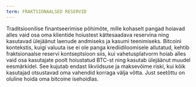 ```yaml
---
term: FRAKTSIONAALSED RESERVID
---
```


Traditsioonilise finantseerimise põhimõte, mille kohaselt pangad hoiavad alles vaid osa oma klientide hoiustest kättesaadava reservina ning kasutavad ülejäänut laenude andmiseks ja kasumi teenimiseks. Bitcoini kontekstis, kuigi valuuta ise ei ole panga krediidiloomisele allutatud, kehtib fraktsionaalse reservi kontseptsioon siis, kui vahetusplatvorm hoiab alles vaid osa kasutajate poolt hoiustatud BTC-st ning kasutab ülejäänut muudel eesmärkidel. See kujutab endast likviidsuse ja maksevõime riski, kui kõik kasutajad otsustavad oma vahendid korraga välja võtta. Just seetõttu on oluline hoida oma bitcoine isehoidlas.